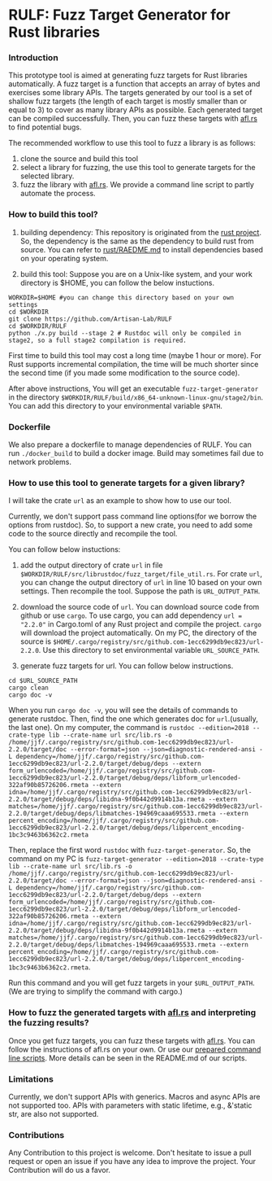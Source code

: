 # RULF: Fuzz Target Generator for Rust libraries 

### Introduction 

This prototype tool is aimed at generating fuzz targets for Rust libraries automatically. A fuzz target is a function that accepts an array of bytes and exercises some library APIs. The targets generated by our tool is a set of shallow fuzz targets (the length of each target is mostly smaller than or equal to 3) to cover as many library APIs as possible. Each generated target can be compiled successfully. Then, you can fuzz these targets with [afl.rs](https://github.com/rust-fuzz/afl.rs) to find potential bugs.

The recommended workflow to use this tool to fuzz a library is as follows: 
1. clone the source and build this tool
2. select a library for fuzzing, the use this tool to generate targets for the selected library.
3. fuzz the library with [afl.rs](https://github.com/rust-fuzz/afl.rs). We provide a command line script to partly automate the process. 
### How to build this tool? 

1. building dependency: This repository is originated from the [rust project](https://github.com/rust-lang/rust). So, the dependency is the same as the dependency to build rust from source. You can refer to [rust/RAEDME.md](https://github.com/rust-lang/rust/blob/master/README.md) to install dependencies based on your operating system.

2. build this tool: Suppose you are on a Unix-like system, and your work directory is $HOME, you can follow the below instuctions.
```shell
WORKDIR=$HOME #you can change this directory based on your own settings
cd $WORKDIR
git clone https://github.com/Artisan-Lab/RULF
cd $WORKDIR/RULF
python ./x.py build --stage 2 # Rustdoc will only be compiled in stage2, so a full stage2 compilation is required.
```
First time to build this tool may cost a long time (maybe 1 hour or more). For Rust supports incremental compilation, the time will be much shorter since the second time (if you made some modification to the source code).

After above instructions, You will get an executable `fuzz-target-generator` in the directory `$WORKDIR/RULF/build/x86_64-unknown-linux-gnu/stage2/bin`. You can add this directory to your environmental variable `$PATH`.

### Dockerfile
We also prepare a dockerfile to manage dependencies of RULF. You can run `./docker_build`  to build a docker image. Build may sometimes fail due to network problems.

### How to use this tool to generate targets for a given library? 

I will take the crate `url` as an example to show how to use our tool.

Currently, we don't support pass command line options(for we borrow the options from rustdoc). So, to support a new crate, you need to add some code to the source directly and recompile the tool.

You can follow below instuctions:  

1. add the output directory of crate `url` in file `$WORKDIR/RULF/src/librustdoc/fuzz_target/file_util.rs`. 
For crate `url`, you can change the output directory of `url` in line 10 based on your own settings. Then recompile the tool.
Suppose the path is `URL_OUTPUT_PATH`.

2. download the source code of `url`. You can download source code from github or use `cargo`. To use cargo, you can add dependency `url = "2.2.0"` in Cargo.toml of any Rust project and compile the project. `cargo` will download the project automatically. On my PC, the directory of the source is `$HOME/.cargo/registry/src/github.com-1ecc6299db9ec823/url-2.2.0`. Use this directory to set environmental variable `URL_SOURCE_PATH`.

3. generate fuzz targets for url. You can follow below instructions.
```shell
cd $URL_SOURCE_PATH
cargo clean
cargo doc -v
```  
When you run `cargo doc -v`, you will see the details of commands to generate rustdoc. Then, find the one which generates doc for `url`.(usually, the last one). On my computer, the command is `rustdoc --edition=2018 --crate-type lib --crate-name url src/lib.rs -o /home/jjf/.cargo/registry/src/github.com-1ecc6299db9ec823/url-2.2.0/target/doc --error-format=json --json=diagnostic-rendered-ansi -L dependency=/home/jjf/.cargo/registry/src/github.com-1ecc6299db9ec823/url-2.2.0/target/debug/deps --extern form_urlencoded=/home/jjf/.cargo/registry/src/github.com-1ecc6299db9ec823/url-2.2.0/target/debug/deps/libform_urlencoded-322af90b85726206.rmeta --extern idna=/home/jjf/.cargo/registry/src/github.com-1ecc6299db9ec823/url-2.2.0/target/debug/deps/libidna-9f0b442d9914b13a.rmeta --extern matches=/home/jjf/.cargo/registry/src/github.com-1ecc6299db9ec823/url-2.2.0/target/debug/deps/libmatches-194969caaa695533.rmeta --extern percent_encoding=/home/jjf/.cargo/registry/src/github.com-1ecc6299db9ec823/url-2.2.0/target/debug/deps/libpercent_encoding-1bc3c9463b6362c2.rmeta`

Then, replace the first word `rustdoc` with `fuzz-target-generator`. So, the command on my PC is `fuzz-target-generator --edition=2018 --crate-type lib --crate-name url src/lib.rs -o /home/jjf/.cargo/registry/src/github.com-1ecc6299db9ec823/url-2.2.0/target/doc --error-format=json --json=diagnostic-rendered-ansi -L dependency=/home/jjf/.cargo/registry/src/github.com-1ecc6299db9ec823/url-2.2.0/target/debug/deps --extern form_urlencoded=/home/jjf/.cargo/registry/src/github.com-1ecc6299db9ec823/url-2.2.0/target/debug/deps/libform_urlencoded-322af90b85726206.rmeta --extern idna=/home/jjf/.cargo/registry/src/github.com-1ecc6299db9ec823/url-2.2.0/target/debug/deps/libidna-9f0b442d9914b13a.rmeta --extern matches=/home/jjf/.cargo/registry/src/github.com-1ecc6299db9ec823/url-2.2.0/target/debug/deps/libmatches-194969caaa695533.rmeta --extern percent_encoding=/home/jjf/.cargo/registry/src/github.com-1ecc6299db9ec823/url-2.2.0/target/debug/deps/libpercent_encoding-1bc3c9463b6362c2.rmeta`.

Run this command and you will get fuzz targets in your `$URL_OUTPUT_PATH`.(We are trying to simplify the command with cargo.)  
### How to fuzz the generated targets with [afl.rs](https://github.com/rust-fuzz/afl.rs) and interpreting the fuzzing results? 

Once you get fuzz targets, you can fuzz these targets with [afl.rs](https://github.com/rust-fuzz/afl.rs). You can follow the instructions of afl.rs on your own. Or use our [prepared command line scripts](https://github.com/Artisan-Lab/Fuzzing-Scripts). More details can be seen in the README.md of our scripts.

### Limitations  

Currently, we don't support APIs with generics. Macros and async APIs are not supported too. APIs with parameters with static lifetime, e.g., &'static str, are also not supported.

### Contributions

Any Contribution to this project is welcome. Don't hesitate to issue a pull request or open an issue if you have any idea to improve the project. Your Contribution will do us a favor.
